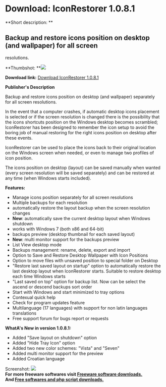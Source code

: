 # Download: IconRestorer 1.0.8.1

**Short description: **

## Backup and restore icons position on desktop (and wallpaper) for all screen
resolutions.

  
**Thumbshot: **![](http://www.freewarefiles.com/screenshot/fssicorest105_md.jpg)   
  
**Download link:** [Download IconRestorer 1.0.8.1](http://freesoftwares.boysofts.com/IconRestorer_program_35781.html)  
  

**Publisher's Description**  
  

Backup and restore icons position on desktop (and wallpaper) separately for
all screen resolutions.

In the event that a computer crashes, if automatic desktop icons placement is
selected or if the screen resolution is changed there is the possibility that
the icons shortcuts position on the Windows desktop becomes scrambled;
IconRestorer has been designed to remember the icon setup to avoid the boring
job of manual restoring for the right icons position on desktop after these
events.

IconRestorer can be used to place the icons back to their original location on
the Windows screen when needed, or even to manage two profiles of icon
position.

The icons position on desktop (layout) can be saved manually when wanted
(every screen resolution will be saved separately) and can be restored at any
time (when Windows starts included).

**Features:**

  * Manage icons position separately for all screen resolutions 
  * Multiple backups for each resolution 
  * automatically restore the layout backup when the screen resolution changes 
  * **New**: automatically save the current desktop layout when Windows shutdown 
  * works with Windows 7 (both x86 and 64-bit) 
  * backups preview (desktop thumbnail for each saved layout) 
  * **New**: multi monitor support for the backups preview 
  * List View desktop mode 
  * Backups management: rename, delete, export and import 
  * Option to Save and Restore Desktop Wallpaper with Icon Positions 
  * Option to move files with unsaved position to special folder on Desktop 
  * "Restore last saved layout on startup" option to automatically restore the last desktop layout when IconRestorer starts. Suitable to restore desktop each time Windows starts 
  * "Last saved on top" option for backup list. Now can be select the ascend or descend backups sort order 
  * Start with Windows and start minimized to tray options 
  * Contexual quick help 
  * Check for program updates feature 
  * Multilanguage (17 languages) with support for non latin languages translations 
  * Free support forum for bugs report or requests 

**WhatA's New in version 1.0.8.1:**

  * Added "Save layout on shutdown" option 
  * Added "Hide Tray Icon" option 
  * Added two new color schemes: "Vista" and "Seven" 
  * Added multi monitor support for the preview 
  * Added Croatian language 

  
  
Screenshot: ![](http://www.freewarefiles.com/screenshot/fssicorest105.jpg)  
**For more freeware softwares visit [Freeware software downloads.](http://freesoftwares.boysofts.com/)**   
**And [Free softwares and php script downloads.](http://www.boysofts.com/)**

